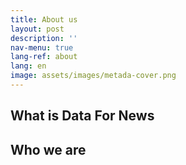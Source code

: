 ```yaml
---
title: About us
layout: post
description: ''
nav-menu: true
lang-ref: about
lang: en
image: assets/images/metada-cover.png
---
```


## What is Data For News

## Who we are
